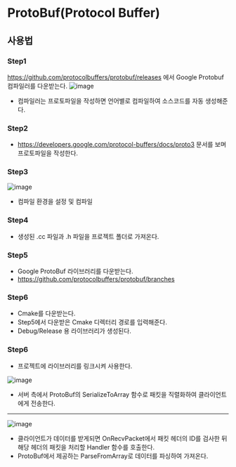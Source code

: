 # ProtoBuf(Protocol Buffer)

## 사용법

### Step1
https://github.com/protocolbuffers/protobuf/releases 에서 Google Protobuf 컴파일러를 다운받는다.
![image](https://user-images.githubusercontent.com/68372094/160231769-dd836832-2e04-4834-9e64-716d29ac6043.png)
* 컴파일러는 프로토파일을 작성하면 언어별로 컴파일하여 소스코드를 자동 생성해준다.

### Step2
* https://developers.google.com/protocol-buffers/docs/proto3 문서를 보며 프로토파일을 작성한다.

### Step3
![image](https://user-images.githubusercontent.com/68372094/160231844-8802f4a5-dec8-466b-8439-edd030b177b5.png)
* 컴파일 환경을 설정 및 컴파일

### Step4
* 생성된 .cc 파일과 .h 파일을 프로젝트 폴더로 가져온다.

### Step5
* Google ProtoBuf 라이브러리를 다운받는다.
* https://github.com/protocolbuffers/protobuf/branches

### Step6
* Cmake를 다운받는다.
* Step5에서 다운받은 Cmake 디렉터리 경로를 입력해준다.
* Debug/Release 용 라이브러리가 생성된다.

### Step6
* 프로젝트에 라이브러리를 링크시켜 사용한다.

![image](https://user-images.githubusercontent.com/68372094/160517589-ac891234-f96a-438b-be93-4efa3810d528.png)  
* 서버 측에서 ProtoBuf의 SerializeToArray 함수로 패킷을 직렬화하여 클라이언트에게 전송한다.
***
![image](https://user-images.githubusercontent.com/68372094/160519706-4aafcd8c-b736-4568-ad14-311e34713c56.png)
* 클라이언트가 데이터를 받게되면 OnRecvPacket에서 패킷 헤더의 ID를 검사한 뒤 해당 헤더의 패킷을 처리할 Handler 함수를 호출한다.    
* ProtoBuf에서 제공하는 ParseFromArray로 데이터를 파싱하여 가져온다.   

